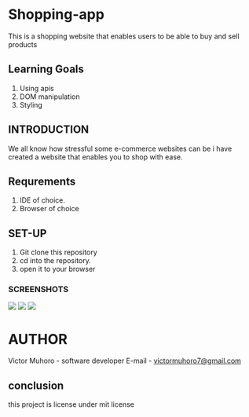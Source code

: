 # Shopping-app
This is a shopping website that enables users to be able to buy and sell products
## Learning Goals
1. Using apis
2. DOM manipulation
3. Styling

## INTRODUCTION
We all know how stressful some e-commerce websites can be i have created a website that enables you to shop with ease.

## Requrements
1. IDE of choice.
2. Browser of choice

## SET-UP
1. Git clone this repository
2. cd into the repository.
3. open it to your browser

### SCREENSHOTS
<img src="/home/victor/Shopping-app/vscode/Screenshot from 2024-01-19 13-11-23.png">
<img src="/home/victor/Shopping-app/vscode/Screenshot from 2024-01-19 13-11-33.png">
<img src="/home/victor/Shopping-app/vscode/Screenshot from 2024-01-19 13-11-39.png">

# AUTHOR
Victor Muhoro - software developer
E-mail - victormuhoro7@gmail.com
## conclusion 
this project is license under mit license
